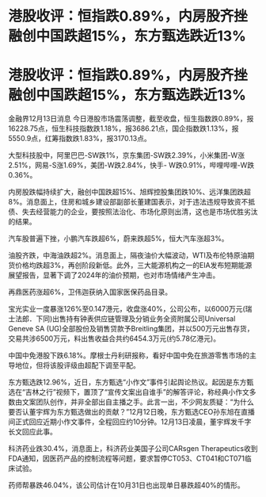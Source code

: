# 港股收评：恒指跌0.89%，内房股齐挫融创中国跌超15%，东方甄选跌近13%

# 港股收评：恒指跌0.89%，内房股齐挫融创中国跌超15%，东方甄选跌近13%

金融界12月13日消息
今日港股市场震荡调整，截至收盘，恒生指数跌0.89%，报16228.75点，恒生科技指数跌1.18%，报3686.21点，国企指数跌1.13%，报5550.9点，红筹指数跌1.83%，报3170.13点。

大型科技股中，阿里巴巴-SW跌1%，京东集团-SW跌2.39%，小米集团-W涨2.51%，网易-S涨1.69%，美团-W跌2.84%，快手-
W跌0.91%，哔哩哔哩-W跌0.36%。

内房股跌幅持续扩大，融创中国跌超15%、旭辉控股集团跌10%、远洋集团跌超8%。消息面上，住房和城乡建设部副部长董建国表示，对于违法违规导致资不抵债、失去经营能力的企业，要按照法治化、市场化原则出清，这也是市场优胜劣汰的结果。

汽车股普遍下挫，小鹏汽车跌超6%，蔚来跌超5%，恒大汽车涨超3%。

油股齐跌，中海油跌超2%。消息面上，隔夜油价大幅波动，WTI及布伦特原油期货价格均跌超3%，再创阶段新低。此外，三大能源机构之一的EIA发布短期能源展望报告，显著下调了2024年的油价预期，也对市场情绪产生冲击。

再鼎医药涨超6%，卫伟迦获纳入国家医保药品目录。

宝光实业一度暴涨126%至0.147港元，收盘涨40%，公司公布，以6000万元(瑞士法郎．下同)出售持有钟表供应链管理及分销业务全资附属公司Universal
Geneve SA
(UG)全部股份及销售贷款予Breitling集团，并以500万元出售存货，交易共涉6500万元，料出售收益合共约6454.3万元(约5.78亿港元)。

中国中免港股下跌6.18%。摩根士丹利研报称，看好中国中免在旅游零售市场的主导地位，但将该股评级由超配下调至平配。

东方甄选跌12.96%，近日，东方甄选“小作文”事件引起舆论热议。起因是东方甄选在“吉林之行”视频下，置顶了“宣传文案出自谁手”的解答评论，称经典小作文多数由文案团队创作，并非全部出自主播之手。此言一出，不少网友质疑：“为什么要否认董宇辉为东方甄选做出的贡献？”12月12日晚，东方甄选CEO孙东旭在直播间正式回应近期小作文事件，全程回应约10分钟。12月13日凌晨，董宇辉发千字长文回应此事。

科济药业跌30.4%，消息面上，科济药业美国子公司CARsgen
Therapeutics收到FDA通知，因医药产品的控制流程等问题，要求暂停CT053、CT041和CT071临床试验。

药师帮暴跌46.04%，该公司估计在10月31日也出现单日暴跌超40%的情形。

